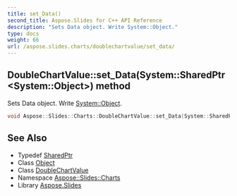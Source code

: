 ```yaml
---
title: set_Data()
second_title: Aspose.Slides for C++ API Reference
description: "Sets Data object. Write System::Object."
type: docs
weight: 66
url: /aspose.slides.charts/doublechartvalue/set_data/
---
```

## DoubleChartValue::set_Data(System::SharedPtr\<System::Object\>) method


Sets Data object. Write [System::Object](../../../system/object/).

```cpp
void Aspose::Slides::Charts::DoubleChartValue::set_Data(System::SharedPtr<System::Object> value) override
```

## See Also

* Typedef [SharedPtr](../../../system/sharedptr/)
* Class [Object](../../../system/object/)
* Class [DoubleChartValue](../)
* Namespace [Aspose::Slides::Charts](../../)
* Library [Aspose.Slides](../../../)